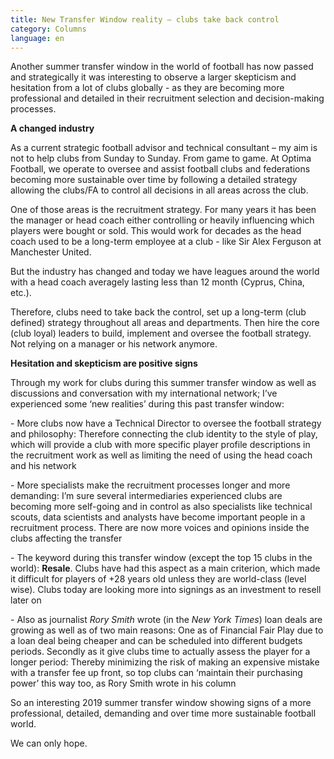 ```yaml
---
title: New Transfer Window reality – clubs take back control
category: Columns
language: en
---
```

Another summer transfer window in the world of football has now passed and strategically it was interesting to observe a larger skepticism and hesitation from a lot of clubs globally - as they are becoming more professional and detailed in their recruitment selection and decision-making processes.

**A changed industry**

As a current strategic football advisor and technical consultant – my aim is not to help clubs from Sunday to Sunday. From game to game. At Optima Football, we operate to oversee and assist football clubs and federations becoming more sustainable over time by following a detailed strategy allowing the clubs/FA to control all decisions in all areas across the club.

One of those areas is the recruitment strategy. For many years it has been the manager or head coach either controlling or heavily influencing which players were bought or sold. This would work for decades as the head coach used to be a long-term employee at a club - like Sir Alex Ferguson at Manchester United.

But the industry has changed and today we have leagues around the world with a head coach averagely lasting less than 12 month (Cyprus, China, etc.).

Therefore, clubs need to take back the control, set up a long-term (club defined) strategy throughout all areas and departments. Then hire the core (club loyal) leaders to build, implement and oversee the football strategy. Not relying on a manager or his network anymore.

**Hesitation and skepticism are positive signs**

Through my work for clubs during this summer transfer window as well as discussions and conversation with my international network; I’ve experienced some ‘new realities’ during this past transfer window:

\- More clubs now have a Technical Director to oversee the football strategy and philosophy: Therefore connecting the club identity to the style of play, which will provide a club with more specific player profile descriptions in the recruitment work as well as limiting the need of using the head coach and his network

\- More specialists make the recruitment processes longer and more demanding: I’m sure several intermediaries experienced clubs are becoming more self-going and in control as also specialists like technical scouts, data scientists and analysts have become important people in a recruitment process. There are now more voices and opinions inside the clubs affecting the transfer

\- The keyword during this transfer window (except the top 15 clubs in the world): **Resale**. Clubs have had this aspect as a main criterion, which made it difficult for players of +28 years old unless they are world-class (level wise). Clubs today are looking more into signings as an investment to resell later on

\- Also as journalist _Rory Smith_ wrote (in the _New York Times_) loan deals are growing as well as of two main reasons: One as of Financial Fair Play due to a loan deal being cheaper and can be scheduled into different budgets periods. Secondly as it give clubs time to actually assess the player for a longer period: Thereby minimizing the risk of making an expensive mistake with a transfer fee up front, so top clubs can ‘maintain their purchasing power’ this way too, as Rory Smith wrote in his column

So an interesting 2019 summer transfer window showing signs of a more professional, detailed, demanding and over time more sustainable football world. 

We can only hope.
